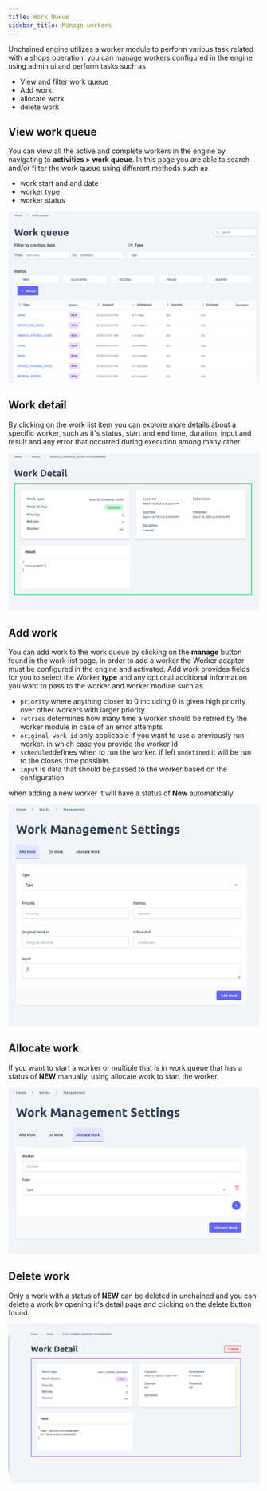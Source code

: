 ```yaml
---
title: Work Queue
sidebar_title: Manage workers
---
```


Unchained engine utilizes a worker module to perform various task related with a shops operation. you can manage workers configured in the engine using admin ui and perform tasks such as
- View and filter work queue
- Add work
- allocate work
- delete work 

## View work queue
You can view all the active and complete workers in the engine by navigating to **activities > work queue**. In this page you are able to search and/or filter the work queue using different methods such as
- work start and and date
- worker type
- worker status

![diagram](../images/admin-ui/work-queue/work-queue-list.png)

## Work detail
By clicking on the work list item you can explore more details about a specific worker, such as it's status, start and end time, duration, input and result and any error that occurred during execution among many other.

![diagram](../images/admin-ui/work-queue/work-detail.png)

## Add work
You can add work to the work queue by clicking on the **manage** button found in the work list page. in order to add a worker the Worker adapter must be configured in the engine and activated. 
Add work provides fields for you to select the Worker **type** and any optional additional information you want to pass to the worker and worker module such as
- `priority` where anything closer to 0 including 0 is given high priority over other workers with larger priority
- `retries` determines how many time a worker should be retried by the worker module in case of an error attempts
- `original work id` only applicable if you want to use a previously run worker. in which case you provide the worker id
- `scheduled`defines when to run the worker. if left `undefined` it will be run to the closes time possible.
- `input` is data that should be passed to the worker based on the configuration

when adding a new worker it will have a status of **New** automatically

![diagram](../images/admin-ui/work-queue/add-work-form.png)
## Allocate work
If you want to start a worker or multiple that is in work queue that has a status of **NEW** manually, using allocate work to start the worker.

![diagram](../images/admin-ui/work-queue/allocate-work-form.png)

## Delete work
Only a work with a status of **NEW** can be deleted in unchained and you can delete a work by opening it's detail page and clicking on the delete button found. 

![diagram](../images/admin-ui/work-queue/delete-work.png)
